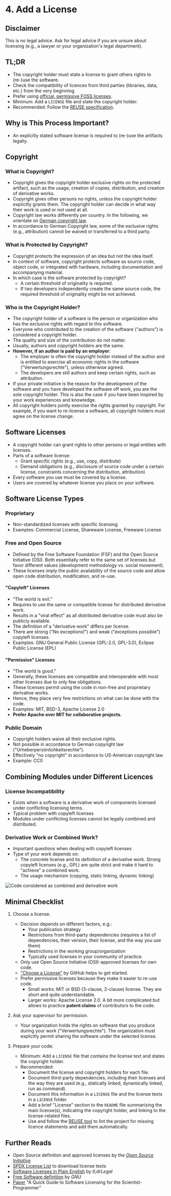 # 4. Add a License

## Disclaimer

This is no legal advice.
Ask for legal advice if you are unsure about licensing (e.g., a lawyer or your organization's legal department).

## TL;DR

- The copyright holder must state a license to grant others rights to (re-)use the software.
- Check the compatibility of licences from third parties (libraries, data, etc.) from the very beginning.
- Prefer using [official, permissive FOSS licenses](https://opensource.org/licenses/alphabetical).
- Minimum: Add a `LICENSE` file and state the copyright holder.
- Recommended: Follow the [REUSE specification](https://reuse.software/specifications/).

## Why is This Process Important?

- An explicitly stated software license is required to (re-)use the artifacts legally.

## Copyright

### What is Copyright?

- Copyright gives the copyright holder exclusive rights on the protected artifact, such as the usage, creation of copies, distribution, and creation of derivative works.
- Copyright gives other persons no rights, unless the copyright holder explicitly grants them.
The copyright holder can decide in what way their work is used or not used at all.
- Copyright law works differently per country.
In the following, we orientate on [German copyright law](https://www.gesetze-im-internet.de/urhg/).
- In accordance to German Copyright law, some of the exclusive rights (e.g., attribution) cannot be waived or transferred to a third party.

### What is Protected by Copyright?

- Copyright protects the expression of an idea but not the idea itself.
- In context of software, copyright protects software as source code, object code, or integrated with hardware, including documentation and accompanying material.
- In which case is the software protected by copyright?
  - A certain threshold of originality is required.
  - If two developers independently create the same source code, the required threshold of originality might be not achieved.

### Who is the Copyright Holder?

- The copyright holder of a software is the person or organization who has the exclusive rights with regard to this software.
- Everyone who contributed to the creation of the software ("authors") is considered a copyright holder.
- The quality and size of the contribution do not matter.
- Usually, authors and copyright holders are the same.
- __However, if an author is paid by an employer__:
  - The employer is often the copyright holder instead of the author and is entitled to exercise all economic rights in the software ("Verwertungsrechte"), unless otherwise agreed.
  - The developers are still authors and keep certain rights, such as attribution.
- If your private initiative is the reason for the development of the software and you have developed the software off work, you are the sole copyright holder.
This is also the case if you have been inspired by your work experiences and knowledge.
- All copyright holders jointly exercise the rights granted by copyright.
For example, if you want to re-license a software, all copyright holders must agree on the license change.

## Software Licenses

- A copyright holder can grant rights to other persons or legal entities with licenses.
- Parts of a software license:
  - Grant specific rights (e.g., use, copy, distribute)
  - Demand obligations (e.g., disclosure of source code under a certain license, constraints concerning the distribution, attribution)
- Every software you use must be covered by a license.
- Users are covered by whatever license you place on your software.

## Software License Types

### Proprietary

- Non-standardized licenses with specific licensing
- Examples: Commercial License, Shareware License, Freeware License

### Free and Open Source

- Defined by the Free Software Foundation (FSF) and the Open Source Initiative (OSI).
Both essentially refer to the same set of licenses but favor different values (development methodology vs. social movement).
- These licenses imply the public availability of the source code and allow open code distribution, modification, and re-use.

#### "Copyleft" Licenses

- “The world is evil.”
- Requires to use the same or compatible license for distributed derivative work.
- Results in a "viral effect" as all distributed derivative code must also be publicly available.
- The definition of a "derivative work" differs per license.
- There are strong ("No exceptions!") and weak ("exceptions possible") copyleft licenses.
- Examples: GNU General Public License (GPL-2.0, GPL-3.0), Eclipse Public License (EPL)

#### "Permissive" Licenses

- “The world is good.”
- Generally, these licenses are compatible and interoperable with most other licenses due to only few obligations.
- These licenses permit using the code in non-free and proprietary derivative works.
- Hence, they place very few restrictions on what can be done with the code.
- Examples: MIT, BSD-3, Apache License 2.0
- __Prefer Apache over MIT for collaborative projects.__

### Public Domain

- Copyright holders waive all their exclusive rights.
- Not possible in accordance to German copyright law ("Urheberpersönlichkeitsrechte").
- Effectively "no copyright" in accordance to US-American copyright law.
- Example: CC0

## Combining Modules under Different Licences

### License Incompatibility

- Exists when a software is a derivative work of components licensed under conflicting licensing terms.
- Typical problem with copyleft licenses
- Modules under conflicting licenses cannot be legally combined and distributed.

### Derivative Work or Combined Work?

- Important questions when dealing with copyleft licenses
- Type of your work depends on:
  - The concrete license and its definition of a derivative work.
  Strong copyleft licenses (e.g., GPL) are quite strict and make it hard to "achieve" a combined work.
  - The usage mechanism (copying, static linking, dynamic linking)

![Code considered as combined and derivative work](https://upload.wikimedia.org/wikipedia/commons/6/6b/Software-license-compatiblity-graph.svg)

## Minimal Checklist

1. Choose a license.

   - Decision depends on different factors, e.g.:
     - Your publication strategy
     - Restrictions from third-party dependencies (requires a list of dependencies, their version, their license, and the way you use them)
     - Restrictions in the working group/organization
     - Typically used licenses in your community of practice.
   - Only use Open Source Initiative (OSI)-approved licenses for own code.
   - ["Choose a License"](https://choosealicense.com/) by GitHub helps to get started.
   - Prefer permissive licenses because they make it easier to re-use code.
     - Small works: MIT or BSD (3-clause, 2-clause) license. They are short and quite understandable.
     - Larger works: Apache License 2.0. A bit more complicated but allows to practice __patent claims__ of contributors to the code.
  
2. Ask your supervisor for permission.

   - Your organization holds the rights on software that you produce during your work ("Verwertungsrechte").
   The organization must explicitly permit sharing the software under the selected license.

3. Prepare your code:

   - Minimum: Add a `LICENSE` file that contains the license text and states the copyright holder.
   - Recommended:
     - Document the license and copyright holders for each file.
     - Document third-party dependencies, including their licenses and the way they are used (e.g., statically linked, dynamically linked, run as command).
     - Document this information in a `LICENSE` file and the license texts in a `LICENSE` folder.
     - Add a brief "License" section to the `README` file summarizing the main license(s), indicating the copyright holder, and linking to the license-related files.
     - Use and follow the [REUSE tool](https://reuse.software/tutorial/) to lint the project for missing licence statements and add them automatically.

## Further Reads

- Open Source definition and approved licenses by the [_Open Source Initiative_](https://opensource.org)
- [SPDX License List](https://spdx.org/licenses/) to download license texts
- [Software Licenses in Plain English](https://www.tldrlegal.com) by _tl;drLegal_
- [Free Software definition](https://www.gnu.org/philosophy/free-sw.html) by _GNU_
- [Paper](https://doi.org/10.1371/journal.pcbi.1002598) "A Quick Guide to Software Licensing for the Scientist-Programmer"
